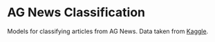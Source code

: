 # AG News Classification

Models for classifying articles from AG News. Data taken from [Kaggle](https://www.kaggle.com/datasets/amananandrai/ag-news-classification-dataset).

